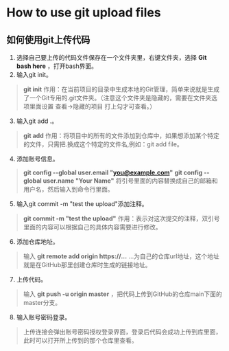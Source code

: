 # How to use git upload files
## 如何使用git上传代码
1. 选择自己要上传的代码文件保存在一个文件夹里，右键文件夹，选择 __Git bash here__ ，打开bash界面。
2. 输入git init。
>__git init__ 作用：在当前项目的目录中生成本地的Git管理，简单来说就是生成了一个Git专用的.git文件夹。（注意这个文件夹是隐藏的，需要在文件夹选项里面设置 查看->隐藏的项目 打上勾才可查看。）
3. 输入git add .。
>__git add__ 作用：将项目中的所有的文件添加到仓库中，如果想添加某个特定的文件，只需把.换成这个特定的文件名,例如：git add file。
4. 添加账号信息。
 > __git config --global user.email "you@example.com"__
 > __git config --global user.name "Your Name"__
  将引号里面的内容替换成自己的邮箱和用户名，然后输入到命令行里面。
5. 输入git commit -m "test the upload"添加注释。
 > __git commit -m "test the upload"__ 作用：表示对这次提交的注释，双引号里面的内容可以根据自己的具体内容需要进行修改。
6. 添加仓库地址。
 > 输入 __git remote add origin https://...__
 > ...为自己的仓库url地址，这个地址就是在GitHub那里创建仓库时生成的链接地址。
7. 上传代码。
 > 输入 __git push -u origin master__ ，把代码上传到GitHub的仓库main下面的master分支。
8. 输入账号密码登录。
 > 上传连接会弹出账号密码授权登录界面，登录后代码会成功上传到库里面，此时可以打开所上传到的那个仓库里查看。
